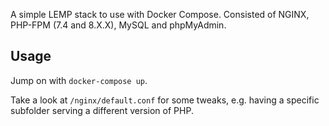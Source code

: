 A simple LEMP stack to use with Docker Compose. Consisted of NGINX, PHP-FPM (7.4 and 8.X.X), MySQL and phpMyAdmin.

## Usage

Jump on with `docker-compose up`.

Take a look at `/nginx/default.conf` for some tweaks, e.g. having a specific subfolder serving a different version of PHP.